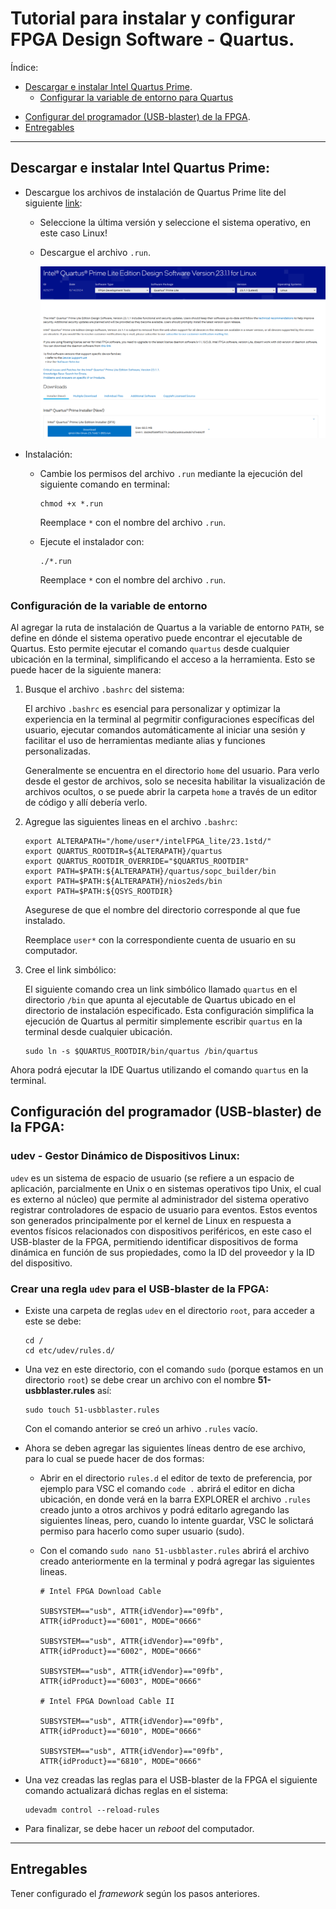 # Tutorial para instalar y configurar FPGA Design Software - Quartus.

Índice:

* [Descargar e instalar Intel Quartus Prime](#descargar-e-instalar-intel-quartus-prime).
    * [Configurar la variable de entorno para Quartus](#configuración-de-la-variable-de-entorno)
<!-- * [Descargar e instalar el simulador Questa](#descargar-e-instalar-la-herramienta-de-simulación-questa). -->
* [Configurar del programador (USB-blaster) de la FPGA](#configuración-del-programador-usb-blaster-de-la-fpga).
* [Entregables](#entregables)


*  *  *  *  *


## Descargar e instalar Intel Quartus Prime:

* Descargue los archivos de instalación de Quartus Prime lite del siguiente [link](https://www.intel.com/content/www/us/en/software-kit/825277/intel-quartus-prime-lite-edition-design-software-version-23-1-1-for-linux.html):

    * Seleccione la última versión  y  seleccione el sistema operativo, en este caso Linux!
    *  Descargue el archivo ```.run```.

        ![download_quartus](/labs/figs/lab00/quartus_1.png)


* Instalación:
    * Cambie los permisos del archivo ```.run``` mediante la ejecución del siguiente comando en terminal: 

        ``` 
        chmod +x *.run
        ```
        Reemplace ```*```  con el nombre del archivo ```.run```.

    * Ejecute el instalador con:

        ``` 
        ./*.run
        ```
        Reemplace ```*```  con el nombre del archivo ```.run```.

### Configuración de la variable de entorno

Al agregar la ruta de instalación de Quartus a la variable de entorno ```PATH```, se define en dónde el sistema operativo puede encontrar el ejecutable de Quartus. Esto permite ejecutar el comando ```quartus``` desde cualquier ubicación en la terminal, simplificando el acceso a la herramienta. Esto se puede hacer de la siguiente manera:

1. Busque el archivo ```.bashrc``` del sistema: 

    El archivo ```.bashrc``` es esencial para personalizar y optimizar la experiencia en la terminal al pegrmitir configuraciones específicas del usuario, ejecutar comandos automáticamente al iniciar una sesión y facilitar el uso de herramientas mediante alias y funciones personalizadas.

    Generalmente se encuentra en el directorio ```home``` del usuario. Para verlo desde el gestor de archivos, solo se necesita habilitar la visualización de archivos ocultos, o se puede abrir la carpeta ```home``` a través de un editor de código y allí debería verlo.

2. Agregue las siguientes lineas en el archivo ```.bashrc```:
    
    ```
    export ALTERAPATH="/home/user*/intelFPGA_lite/23.1std/" 
    export QUARTUS_ROOTDIR=${ALTERAPATH}/quartus
    export QUARTUS_ROOTDIR_OVERRIDE="$QUARTUS_ROOTDIR"
    export PATH=$PATH:${ALTERAPATH}/quartus/sopc_builder/bin
    export PATH=$PATH:${ALTERAPATH}/nios2eds/bin
    export PATH=$PATH:${QSYS_ROOTDIR}
    ```

    Asegurese  de que el nombre del directorio corresponde al que fue instalado.

    Reemplace ```user*``` con la correspondiente cuenta de usuario en su computador.


3. Cree el link simbólico:

    El siguiente comando crea un link simbólico llamado ```quartus``` en el directorio ```/bin``` que apunta al ejecutable de Quartus ubicado en el directorio de instalación especificado. Esta configuración simplifica la ejecución de Quartus al permitir simplemente escribir ```quartus``` en la terminal desde cualquier ubicación.

    ```
    sudo ln -s $QUARTUS_ROOTDIR/bin/quartus /bin/quartus
    ```

Ahora podrá ejecutar la IDE Quartus utilizando el comando ```quartus``` en la terminal.


<!-- ## Descargar e instalar la herramienta de simulación Questa

### Descargar instalador

* Descargar los archivos Questa*-Intel® FPGA Edition (includes Starter Edition) del siguiente [link](https://www.intel.com/content/www/us/en/software-kit/776289/questa-intel-fpgas-pro-edition-software-version-23-1.html). Se debe descarga tanto el archivo con extensión ```.run``` como la parte II que tiene extensión ```.qdz``` en el mismo directorio.
* Tenga en cuenta que la descarga de estos archivos tomará tiempo.
* Para el presente tutorial se descargó la versión 23.1.

###  Instalación

* En la terminal de linux:

 ```
    chmod +x nombre_archivo.run
    ./nombre_archivo.run
```

* Se abrirá el instalador:

    ![questa](/pics/questa.jpeg) 


    - Dar click en siguiente y seleccionar la opción ```Questa - Intel FPGA Starter Edition```.

    - Dar click en siguiente y aceptar los términos y condiciones.

    - Dar click en siguiente y seleccionar la carpeta de destino de la instalación.

    - Dar click en siguiente y revisar el resumen.

    - Dar click en siguiente con lo cual empezará la instalación 



### Descargar y configurar la licencia

Es necesario descargar la licencia de Questa para lo cual se debe:

* Ingresar al Self-Service Licensing Center de Intel en el siguiente [link](https://licensing.intel.com/psg/s/?language=en_US).

* Inscribirse en la opción [Enroll for Intel® FPGA Self Service Licensing
Center (SSLC)](https://www.intel.com/content/www/us/en/secure/forms/fpga-sslc-registration.html). 

* Loggerase en la opción [Already enrolled ? - Sign In here ](https://login.microsoftonline.com/46c98d88-e344-4ed4-8496-4ed7712e255d/oauth2/authorize?client_id=2793995e-0a7d-40d7-bd35-6968ba142197&redirect_uri=https%3A%2F%2Flauncher.myapps.microsoft.com%2Fapi%2Fsignin-oidc&response_type=code&scope=openid%20profile%20offline_access&code_challenge=l621EbMpMd8XCMUt32fOkdVx4LQ85OhcOiA9DS9mPMQ&code_challenge_method=S256&response_mode=form_post&nonce=638435098500409634.ZjJmMDY1YzYtZjM0OC00YmIxLWI4NWUtNTlkMmU0MGJjYzgxZmY1ZjkyNDgtOGIxOS00YmEyLTk1ZjctODIxOGQ1ZjYwMjA4&client_info=1&x-client-brkrver=IDWeb.2.13.2.0&state=CfDJ8E3NALe6oY1JvkTnnsQsCGyFKIDx-4SbDtmZoJPUlgmKjsHRPSR5otWRAPY5N420c27dON5pWiPUFCv8RYxYwnS4IEfWxDcSsGyPwd4qgm_yFUW2Oc6q80X7YhH4M6Qm0icDBQ4KM6MI5OzEtjYAfBNwkfCX42xjVa3wP9qfIrf5Pr9UpIKnh2Ao2bzxA05ltw07cQHfXxGVB4qWp75KPYLx1aplPrnEREmGZy_KRilW6ix08U5NCks8Y4ASbS2-LGUwR_HW6T163bZ8VvyPvFScu6rkH00tmrEEkvZ6EHNfnv9kpGW-CV_s2XG4xsm31sXMnamANcz5UcfPxQ3FW2k_y2X1tS7ckJu25ZbLLL98pTZ8rMueWU26653lNGb40l-6c1hmipyOPaWbfWtrfCq6IPKikdz_drSK3InXvBPoayBqA3UCZ-0bzxFzVDC1g3qFaycOLCFha2bAOn27QuT6xqexH-AZxmfCwnahlTfd3jJUCVaZ6Tvs17YtZT7R_CKJbsQr2BWkvql8oEUB7OI&x-client-SKU=ID_NET6_0&x-client-ver=6.35.0.0) (Intel Azure Portal). 
    - Se deben seguir todos los pasos, uno de ellos consiste en escanear un código QR, en caso de no ser posible use la opción ```I want to set up a different methode```,  con la cual se enviará un código  como mensaje de texto al número de celular que se ingrese.

     - Leer y aceptar términos de uso.

* Una vez realizados los anteriores pasos, se abrirá el siguiente portal:

    ![intel](/pics/intel.jpeg) 

    - Ingresar a la opción ```Sing up for Evaluation or No-Cost License```.


    - Seleccionar la opción ```Questa*-Intel® FPGA Starter``` y dar click en siguiente.

    ![intel2](/pics/intel2.jpeg) 

    - Se abrirá una interfaz para generar la licencia:

    ![intel3](/pics/intel3.jpeg) 

    - Dar click en ```+New Computer```.


- Diligenciar los campos requeridos:
    - En  ```Primary NIC ID``` deben escribir el nombre de la cuenta de usuario de su pc.
        
    - En ```License type``` seleccionar FIXED.

    - En ```Computer type``` seleccionar NIC ID.

    - Para saber el  ```Primary Computer ID```:

        En una terminal de Linux escribir el comando ```ifconfig```.

        El NIC ID corresponde al número de la mac del driver de wifi o ethernet, para wifi aparecerá en la opción ```wlp1s0``` junto a la palabra ```ether```.

        Copiar todo el string que está separado por dos puntos ":", pero en la casilla ```Primary Computer ID``` borrarlos, es decir, sólo dejar caracteres alfanuméricos.

    - Dar click en ```save```, aceptar términos de uso y dar click en ```generar```.

    - Recibirán un correo con un archivo adjunto con extensión ```.dat```  correspondiente a la licencia.

    - Descargar la licencia en el directorio de instalación.

* Configurar la licencia en la IDE de Quartus:

    - En el menú ```Tools``` abrir el ```License setup```.

    - En la casilla ```License file``` cargar el archivo de la licencia ```.dat``` que acabaron de generar.

*  Configuración de variables de entorno de la licencia:

    En el archivo ```.bashrc```: 

    ```
    export LM_LICENSE_FILE=path_del_archivo/nombre_archivo.dat
    ``` -->

## Configuración del programador (USB-blaster) de la FPGA:


### udev - Gestor Dinámico de Dispositivos Linux: 

```udev``` es un sistema de espacio de usuario (se refiere a un espacio de aplicación, parcialmente en Unix o en sistemas operativos tipo Unix, el cual es externo al núcleo) que permite al administrador del sistema operativo registrar controladores de espacio de usuario para eventos. Estos eventos son generados principalmente por el kernel de Linux en respuesta a eventos físicos relacionados con dispositivos periféricos, en este caso el USB-blaster de la FPGA, permitiendo identificar dispositivos de forma dinámica en función de sus propiedades, como la ID del proveedor y la ID del dispositivo.

### Crear una regla ```udev``` para el USB-blaster de la FPGA:

* Existe una carpeta de reglas ```udev``` en el directorio ```root```, para acceder a este se debe:

    ```
    cd /
    cd etc/udev/rules.d/
    ```

* Una vez en este directorio, con el comando ```sudo``` (porque estamos en un directorio ```root```) se debe crear un archivo con el nombre **51-usbblaster.rules** así:

    ```
    sudo touch 51-usbblaster.rules
    ```

    Con el comando anterior se creó un arhivo ```.rules``` vacío.

* Ahora se deben agregar las siguientes líneas dentro de ese archivo, para lo cual se puede hacer de dos formas:

  - Abrir en el directorio ```rules.d``` el editor de texto de preferencia, por ejemplo para VSC el comando ```code .``` abrirá el editor en dicha ubicación, en donde verá en la barra EXPLORER el archivo ```.rules``` creado junto a otros archivos y podrá editarlo agregando las siguientes líneas, pero, cuando lo intente guardar, VSC le solictará permiso para hacerlo como super usuario (sudo).

  - Con el comando ```sudo nano 51-usbblaster.rules``` abrirá el archivo creado anteriormente en la terminal y podrá agregar las siguientes lineas.

    ```
    # Intel FPGA Download Cable

    SUBSYSTEM=="usb", ATTR{idVendor}=="09fb", ATTR{idProduct}=="6001", MODE="0666"

    SUBSYSTEM=="usb", ATTR{idVendor}=="09fb", ATTR{idProduct}=="6002", MODE="0666"

    SUBSYSTEM=="usb", ATTR{idVendor}=="09fb", ATTR{idProduct}=="6003", MODE="0666"

    # Intel FPGA Download Cable II

    SUBSYSTEM=="usb", ATTR{idVendor}=="09fb", ATTR{idProduct}=="6010", MODE="0666"

    SUBSYSTEM=="usb", ATTR{idVendor}=="09fb", ATTR{idProduct}=="6810", MODE="0666"
    ```

* Una vez creadas las reglas para el USB-blaster de la FPGA el siguiente comando actualizará dichas reglas en el sistema:

    ```
    udevadm control --reload-rules
    ```

* Para finalizar, se debe hacer un *reboot* del computador.


*  *  *  *  *

## Entregables 

Tener configurado el *framework* según los pasos anteriores.





